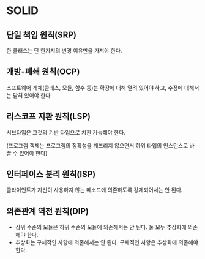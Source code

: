 # SOLID

## 단일 책임 원칙(SRP)

한 클래스는 단 한가지의 변경 이유만을 가져야 한다.

## 개방-폐쇄 원칙(OCP)

소프트웨어 개체(클래스, 모듈, 함수 등)는 확장에 대해 열려 있어야 하고, 수정에 대해서는 닫혀 있어야 한다.

## 리스코프 지환 원칙(LSP)

서브타입은 그것의 기반 타입으로 치환 가능해야 한다.

(프로그램 객체는 프로그램의 정확성을 깨뜨리지 않으면서 하위 타입의 인스턴스로 바꿀 수 있어야 한다)

## 인터페이스 분리 원칙(ISP)

클라이언트가 자신이 사용하지 않는 메소드에 의존하도록 강제되어서는 안 된다.

## 의존관계 역전 원칙(DIP)

* 상위 수준의 모듈은 하위 수준의 모듈에 의존해서는 안 된다. 둘 모두 추상화에 의존해야 한다.
* 추상화는 구체적인 사항에 의존해서는 안 된다. 구체적인 사항은 추상화에 의존해야 한다.
